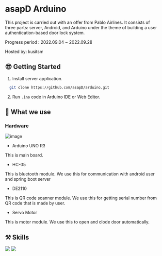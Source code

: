 # asapD Arduino

This project is carried out with an offer from Pablo Airlines. It consists of three parts: server, Android, and Arduino under the theme of building a user authentication-based door lock system.

Progress period : 2022.09.04 ~ 2022.09.28

Hosted by: kusitsm

## 😎 Getting Started

1. Install server application.

```` bash
  git clone https://github.com/asapD/arduino.git
````

2. Run `.ino` code in Arduino IDE or Web Editor.


## 🧾 What we use

### Hardware

![image](https://user-images.githubusercontent.com/61505572/193398468-01c8a4d0-ca11-4338-a143-ad21e32e3b71.png)


- Arduino UNO R3

This is main board.

- HC-05

This is bluetooth module. We use this for communication with android user and spring boot server

- DE2110

This is QR code scanner module. We use this for getting serial number from QR code that is made by user.

- Servo Motor

This is motor module. We use this to open and clode door automatically.

## ⚒️ Skills

<img src="https://img.shields.io/badge/Arduino-00979D?style=for-the-badge&logo=Arduino&logoColor=white"> <img src="https://img.shields.io/badge/C++-00599C?style=for-the-badge&logo=C++&logoColor=white">
